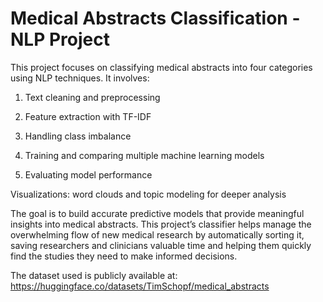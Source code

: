 # Medical Abstracts Classification - NLP Project
This project focuses on classifying medical abstracts into four categories using NLP techniques. It involves:

1. Text cleaning and preprocessing

2. Feature extraction with TF-IDF

3. Handling class imbalance

4. Training and comparing multiple machine learning models

5. Evaluating model performance

Visualizations: word clouds and topic modeling for deeper analysis

The goal is to build accurate predictive models that provide meaningful insights into medical abstracts.
This project’s classifier helps manage the overwhelming flow of new medical research by automatically sorting it,
saving researchers and clinicians valuable time and helping them quickly find the studies they need to make informed decisions.

The dataset used is publicly available at: https://huggingface.co/datasets/TimSchopf/medical_abstracts

